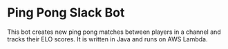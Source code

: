 # Ping Pong Slack Bot
This bot creates new ping pong matches between players in a channel and tracks their ELO scores. It is written in Java and runs on AWS Lambda.
